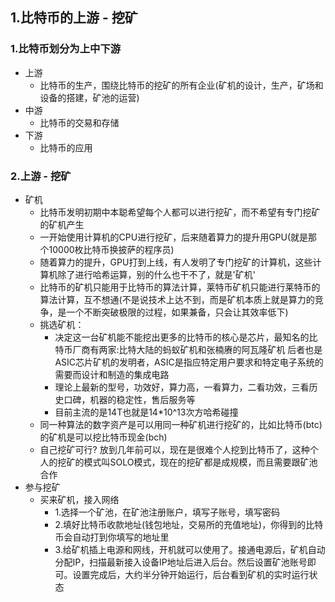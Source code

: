 ## 1.比特币的上游 - 挖矿
### 1.比特币划分为上中下游
- 上游 
  - 比特币的生产，围绕比特币的挖矿的所有企业(矿机的设计，生产，矿场和设备的搭建，矿池的运营)
- 中游
  - 比特币的交易和存储
- 下游
  - 比特币的应用
### 2.上游 - 挖矿
  - 矿机
    - 比特币发明初期中本聪希望每个人都可以进行挖矿，而不希望有专门挖矿的矿机产生
    - 一开始使用计算机的CPU进行挖矿，后来随着算力的提升用GPU(就是那个10000枚比特币换披萨的程序员)
    - 随着算力的提升，GPU打到上线，有人发明了专门挖矿的计算机，这些计算机除了进行哈希运算，别的什么也干不了，就是'矿机'
    - 比特币的矿机只能用于比特币的算法计算，莱特币矿机只能进行莱特币的算法计算，互不想通(不是说技术上达不到，而是矿机本质上就是算力的竞争，是一个不断突破极限的过程，如果兼备，只会让其效率低下)
    - 挑选矿机：
      - 决定这一台矿机能不能挖出更多的比特币的核心是芯片，最知名的比特币厂商有两家:比特大陆的蚂蚁矿机和张楠赓的阿瓦隆矿机
        后者也是ASIC芯片矿机的发明者，ASIC是指应特定用户要求和特定电子系统的需要而设计和制造的集成电路
      - 理论上最新的型号，功效好，算力高，一看算力，二看功效，三看历史口碑，机器的稳定性，售后服务等
      - 目前主流的是14T也就是14*10^13次方哈希碰撞
    - 同一种算法的数字资产是可以用同一种矿机进行挖矿的，比如比特币(btc)的矿机是可以挖比特币现金(bch)
    - 自己挖矿可行? 放到几年前可以，现在是很难个人挖到比特币了，这种个人的挖矿的模式叫SOLO模式，现在的挖矿都是成规模，而且需要跟矿池合作
  - 参与挖矿
    - 买来矿机，接入网络
      - 1.选择一个矿池，在矿池注册账户，填写子账号，填写密码
      - 2.填好比特币收款地址(钱包地址，交易所的充值地址)，你得到的比特币会自动打到你填写的地址里
      - 3.给矿机插上电源和网线，开机就可以使用了。接通电源后，矿机自动分配IP，扫描最新接入设备IP地址后进入后台。然后设置矿池账号即可。设置完成后，大约半分钟开始运行，后台看到矿机的实时运行状态
